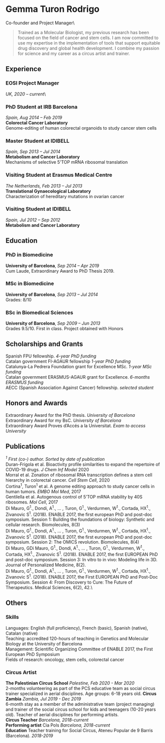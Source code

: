 # Gemma Turon Rodrigo

Co-founder and Project Manager\

> Trained as a Molecular Biologist, my previous research has been focused on the field of cancer and stem cells. I am now committed to use my expertise in the implementation of tools that support equitable drug discovery and global health development. I combine my passion for science and my career as a circus artist and trainer.

## Experience

### EOSI Project Manager

*UK, 2020 – current*\

### PhD Student at IRB Barcelona

*Spain, Aug 2014 – Feb 2019*\
**Colorectal Cancer Laboratory**\
Genome-editing of human colorectal organoids to study cancer stem cells

### Master Student at IDIBELL

*Spain, Sep 2013 – Jul 2014*\
**Metabolism and Cancer Laboratory**\
Mechanisms of selective 5'TOP mRNA ribosomal translation

### Visiting Student at Erasmus Medical Centre

*The Netherlands, Feb 2013 – Jul 2013*\
**Translational Gynaecological Laboratory**\
Characterization of hereditary mutations in ovarian cancer

### Visiting Student at IDIBELL

*Spain, Jul 2012 – Sep 2012*\
**Metabolism and Cancer Laboratory**

## Education

### PhD in Biomedicine

**University of Barcelona**, *Sep 2014 – Apr 2019*\
Cum Laude, Extraordinary Award to PhD Thesis 2019.

### MSc in Biomedicine

**University of Barcelona**, *Sep 2013 – Jul 2014*\
Grades: 8/10

### BSc in Biomedical Sciences

**University of Barcelona**, *Sep 2009 – Jun 2013*\
Grades 9.5/10. First in class. Project obtained with Honors

## Scholarships and Grants

Spanish FPU fellowship. *4-year PhD funding*\
Catalan government FI-AGAUR fellowship *1-year PhD funding*\
Catalunya-La Pedrera Foundation grant for Excellence MSc. *1-year MSc funding*\
Catalan government ERASMUS-AGAUR grant for Excellence. *6-months ERASMUS funding*\
AECC (Spanish Association Against Cancer) fellowship. *selected student*

## Honors and Awards

Extraordinary Award for the PhD thesis. *University of Barcelona*\
Extraordinary Award for my BsC. *University of Barcelona*\
Extraordinary Award Proves d’Accés a la Universitat. *Exam to access University*

## Publications

*<sup>1</sup> First (co-) author. Sorted by date of publication*\
Duran-Frigola et al. Bioactivity profile similarities to expand the repertoire of COVID-19 drugs. *J Chem Inf Model* 2020\
Morral et al. Zonation of ribosomal RNA transcription defines a stem cell hierarchy in colorectal cancer. *Cell Stem Cell*, 2020\
Cortina<sup>1</sup>, Turon<sup>1</sup> et al. A genome editing approach to study cancer cells in human tumors. *EMBO Mol Med*, 2017\
Gentilella et al. Autogenous control of 5’TOP mRNA stability by 40S ribosomes. *Mol Cell*, 2017\
Di Mauro, G<sup>1</sup>., Dondi, A<sup>1</sup>., ... , Turon, G<sup>1</sup>., Verdurmen, W<sup>1</sup>., Cortada, HX<sup>1</sup>., Zivanovic S<sup>1</sup>. (2018). ENABLE 2017, the first european PhD and post-doc symposium. Session 1: Building the foundations of biology: Synthetic and cellular research. Biomolecules, 8(3)\
Di Mauro, G<sup>1</sup>., Dondi, A<sup>1</sup>., ... , Turon, G<sup>1</sup>., Verdurmen, W<sup>1</sup>., Cortada, HX<sup>1</sup>., Zivanovic S<sup>1</sup>. (2018). ENABLE 2017, the first european PhD and post-doc symposium. Session 2: The OMICS revolution. Biomolecules, 8(4)\
Di Mauro, GDi Mauro, G<sup>1</sup>., Dondi, A<sup>1</sup>., ... , Turon, G<sup>1</sup>., Verdurmen, W<sup>1</sup>., Cortada, HX<sup>1</sup>., Zivanovic S<sup>1</sup>. (2018). ENABLE 2017, the first EUROPEAN PhD and post-doc symposium. Session 3: In vitro to in vivo: Modeling life in 3D. Journal of Personalized Medicine, 8(2).\
Di Mauro, G<sup>1</sup>., Dondi, A<sup>1</sup>., ... , Turon, G<sup>1</sup>., Verdurmen, W<sup>1</sup>., Cortada, HX<sup>1</sup>., Zivanovic S<sup>1</sup>. (2018). ENABLE 2017, the First EUROPEAN PhD and Post-Doc Symposium. Session 4: From Discovery to Cure: The Future of Therapeutics. Medical Sciences, 6(2), 42.\

## Others

### Skills

Languages: English (full proficiency), French (basic), Spanish (native), Catalan (native)\
Teaching: accredited 120-hours of teaching in Genetics and Molecular Biology at the University of Barcelona\
Management: Scientific Organizing Committee of ENABLE 2017, the First European PhD Symposium\
Fields of research: oncology, stem cells, colorectal cancer

### Circus Artist

**The Palestinian Circus School** *Palestine, Feb 2020 - Mar 2020*\
2-months volunteering as part of the PCS educative team as social circus trainer specialized in aerial disciplines. Age groups: 6-18 years old.
**Circus Zambia** *Zambia, Jul 2019 - Dec 2019*\
6-month stay as a member of the administrative team (project managing) and trainer of the social circus school for kids and teenagers (10-20 years old). Teacher of aerial disciplines for performing artists.\
**Circus Teacher** *Barcelona, 2018-current*\
**Performing artist** Cia Pols *Barcelona, 2018-current*\
**Education** Teacher training for Social Circus, Ateneu Popular de 9 Barris (Barcelona). *2018-2019*
